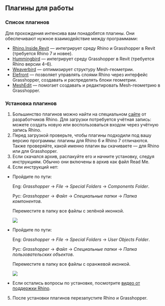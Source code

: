 ## Плагины для работы

### Список плагинов

Для прохождения интенсива вам понадобятся плагины. Они обеспечивают нужное взаимодействие между программами:

- [Rhino.Inside.Revit](https://www.food4rhino.com/en/app/rhinoinside-autodesk-revit) — интегрирует среду Rhino и Grasshopper в Revit (требуется Rhino 7 и новее).
- [Hummingbird](https://app.box.com/s/0e11djiqpccp141phxdv8e1cs6239qi8) — интегрирует среду Grasshopper в Revit (требуется Rhino версии 4–6).
- [Weaverbird](https://www.giuliopiacentino.com/weaverbird/) — оптимизирует структуру Mesh-геометрии.
- [Elefront](https://www.food4rhino.com/en/app/elefront) — позволяет управлять слоями Rhino через интерфейс Grasshopper, создавать и распределять блоки геометрии.
- [MeshEdit](http://food4rhino.com/app/meshedit) — помогает создавать и редактировать Mesh-геометрию в Grasshopper.

### Установка плагинов

1. Большинство плагинов можно найти на специальном [сайте](https://www.food4rhino.com/en) от разработчиков Rhino. Для загрузки потребуется учётная запись: можете создать новую или воспользоваться входом через учётную запись Rhino.
2. Перед загрузкой проверьте, чтобы плагины подходили под вашу версию программы: плагины для Rhino 6 и Rhino 7 отличаются. Также проверяйте, какой именно плагин вы скачиваете — для Rhino или для Grasshopper.
3. Если скачался архив, распакуйте его и начните установку, следуя инструкциям. Обычно они включены в архив как файл Read Me.
4. Если инструкций нет:

- Пройдите по пути:

    Eng: _Grasshopper_ → _File_ → _Special Folders_ → _Components Folder_.

    Рус: _Grasshopper_ → _Файл_ → _Специальные папки_ → _Папка компонентов_.

    Переместите в папку все файлы с зелёной иконкой.

    ![](/img/RRH_3/1649322285_green.jpeg)

- Пройдите по пути:

    Eng: _Grasshopper_ → _File_ → _Special Folders_ → _User Objects Folder_.

    Рус: _Grasshopper_ → _Файл_ → _Специальные папки_ → _Папка пользовательских объектов_.

    Переместите в папку все файлы с оранжевой иконкой.

    ![](/img/RRH_3/1649322414_orange.jpeg)

- Если остались вопросы по установке, посмотрите [видео от поддержки Rhino](https://www.food4rhino.com/s3fs-images/f4r/images/faq/installing_a_grasshopper_plugin.mp4).

5. После установки плагинов перезапустите Rhino и Grasshopper.
